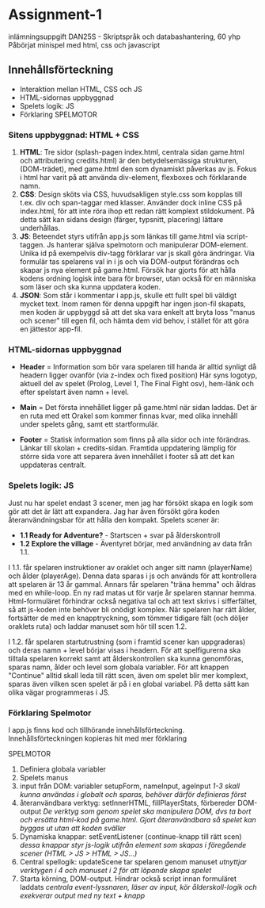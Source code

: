 # Assignment-1
inlämningsuppgift DAN25S - Skriptspråk och databashantering, 60 yhp
Påbörjat minispel med html, css och javascript

## Innehållsförteckning
- Interaktion mellan HTML, CSS och JS
- HTML-sidornas uppbyggnad
- Spelets logik: JS
- Förklaring SPELMOTOR

### Sitens uppbyggnad: HTML + CSS
1) **HTML**: Tre sidor (splash-pagen index.html, centrala sidan game.html och attributering credits.html) är den betydelsemässiga strukturen,
   (DOM-trädet), med game.html den som dynamiskt påverkas av js.
 Fokus i html har varit på att använda div-element, flexboxes och förklarande namn.
3) **CSS**: Design sköts via CSS, huvudsakligen style.css som kopplas till t.ex. div och span-taggar med klasser.
Använder dock inline CSS på index.html, för att inte röra ihop ett redan rätt komplext stildokument. På detta sätt kan
sidans design (färger, typsnitt, placering) lättare underhållas.
4) **JS**: Beteendet styrs utifrån app.js som länkas till game.html via script-taggen. Js hanterar själva spelmotorn och manipulerar DOM-element.
Unika id på exempelvis div-tagg förklarar var js skall göra ändringar.
Via formulär tas spelarens val in i js och via DOM-output förändras och skapar js nya element på game.html. Försök har gjorts för att hålla kodens ordning logisk inte bara för
browser, utan också för en människa som läser och ska kunna uppdatera koden.
5) **JSON**: Som står i kommentar i app.js, skulle ett fullt spel bli väldigt mycket text. Inom ramen för denna uppgift
har ingen json-fil skapats, men koden är uppbyggd så att det ska vara enkelt att bryta loss "manus och scener" till egen fil,
och hämta dem vid behov, i stället för att göra en jättestor app-fil.

### HTML-sidornas uppbyggnad ###
- **Header** = Information som bör vara spelaren till handa är alltid synligt då headern ligger ovanför (via z-index och fixed position)
Här syns logotyp, aktuell del av spelet (Prolog, Level 1, The Final Fight osv), hem-länk och efter spelstart även namn + level.

- **Main** = Det första innehållet ligger på game.html när sidan laddas. Det är en ruta med ett Orakel som kommer finnas
kvar, med olika innehåll under spelets gång, samt ett startformulär.

- **Footer** = Statisk information som finns på alla sidor och inte förändras. Länkar till skolan + credits-sidan.
Framtida uppdatering lämplig för större sida vore att separera även innehållet i footer så att det kan uppdateras centralt.

### Spelets logik: JS
Just nu har spelet endast 3 scener, men jag har försökt skapa en logik som gör att det är lätt att expandera.
Jag har även försökt göra koden återanvändningsbar för att hålla den kompakt.
Spelets scener är:
- **1.1 Ready for Adventure?** - Startscen + svar på ålderskontroll
- **1.2 Explore the village** - Äventyret börjar, med användning av data från 1.1.

I 1.1. får spelaren  instruktioner av oraklet och anger sitt namn (playerName) och ålder (playerAge). Denna data sparas i js och
används för att kontrollera att spelaren är 13 år gammal. Annars får spelaren "träna hemma" och åldras med en while-loop.
En ny rad matas ut för varje år spelaren stannar hemma.
Html-formuläret förhindrar också negativa tal och att text skrivs i sifferfältet, så att js-koden inte behöver bli onödigt komplex.
När spelaren har rätt ålder, fortsätter de med en knapptryckning, som tömmer tidigare fält (och döljer oraklets ruta) och laddar manuset som hör till scen 1.2.

I 1.2. får spelaren startutrustning (som i framtid scener kan uppgraderas) och deras namn + level börjar visas i headern.
För att spelfigurerna ska tilltala spelaren korrekt samt att ålderskontrollen ska kunna genomföras, sparas namn, ålder och level som globala variabler.
För att knappen "Continue" alltid skall leda till rätt scen, även om spelet blir mer komplext, sparas även vilken scen spelet är på
i en global variabel. På detta sätt kan olika vägar programmeras i JS.

### Förklaring Spelmotor ###
I app.js finns kod och tillhörande innehållsförteckning. Innehållsförteckningen kopieras hit med mer förklaring

SPELMOTOR
1. Definiera globala variabler
2. Spelets manus
3. input från DOM: variabler setupForm, nameInput, ageInput
*1-3 skall kunna användas i globalt och sparas, behöver därför definieras först*
4. återanvändbara verktyg: setInnerHTML, fillPlayerStats, förbereder DOM-output
*De verktyg som genom spelet ska manipulera DOM, dvs ta bort och ersätta html-kod på game.html. Gjort återanvändbara så spelet kan byggas ut utan att koden sväller*
5. Dynamiska knappar: setEventListener (continue-knapp till rätt scen)
*dessa knappar styr js-logik utifrån element som skapas i föregående scener (HTML > JS > HTML > JS...)*
6. Central spellogik: updateScene tar spelaren genom manuset
*utnyttjar verktygen i 4 och manuset i 2 för att löpande skapa spelet*
7. Starta körning, DOM-output. Hindrar också script innan formuläret laddats
*centrala event-lyssnaren, läser av input, kör ålderskoll-logik och exekverar output med ny text + knapp*
